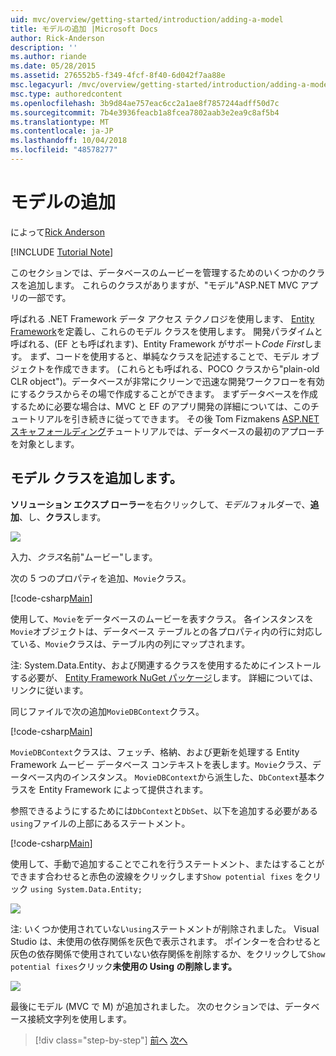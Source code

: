 ```yaml
---
uid: mvc/overview/getting-started/introduction/adding-a-model
title: モデルの追加 |Microsoft Docs
author: Rick-Anderson
description: ''
ms.author: riande
ms.date: 05/28/2015
ms.assetid: 276552b5-f349-4fcf-8f40-6d042f7aa88e
msc.legacyurl: /mvc/overview/getting-started/introduction/adding-a-model
msc.type: authoredcontent
ms.openlocfilehash: 3b9d84ae757eac6cc2a1ae8f7857244adff50d7c
ms.sourcegitcommit: 7b4e3936feacb1a8fcea7802aab3e2ea9c8af5b4
ms.translationtype: MT
ms.contentlocale: ja-JP
ms.lasthandoff: 10/04/2018
ms.locfileid: "48578277"
---
```

<a name="adding-a-model"></a>モデルの追加
====================
によって[Rick Anderson]((https://twitter.com/RickAndMSFT))

[!INCLUDE [Tutorial Note](sample/code-location.md)]

このセクションでは、データベースのムービーを管理するためのいくつかのクラスを追加します。 これらのクラスがありますが、&quot;モデル&quot;ASP.NET MVC アプリの一部です。

呼ばれる .NET Framework データ アクセス テクノロジを使用します、 [Entity Framework](https://docs.microsoft.com/ef/)を定義し、これらのモデル クラスを使用します。 開発パラダイムと呼ばれる、(EF とも呼ばれます)、Entity Framework がサポート*Code First*します。 まず、コードを使用すると、単純なクラスを記述することで、モデル オブジェクトを作成できます。 (これらとも呼ばれる、POCO クラスから&quot;plain-old CLR object&quot;)。データベースが非常にクリーンで迅速な開発ワークフローを有効にするクラスからその場で作成することができます。 まずデータベースを作成するために必要な場合は、MVC と EF のアプリ開発の詳細については、このチュートリアルを引き続きに従ってできます。 その後 Tom Fizmakens [ASP.NET スキャフォールディング](xref:visual-studio/overview/2013/aspnet-scaffolding-overview)チュートリアルでは、データベースの最初のアプローチを対象とします。

## <a name="adding-model-classes"></a>モデル クラスを追加します。

**ソリューション エクスプ ローラー**を右クリックして、*モデル*フォルダーで、**追加**、し、**クラス**します。

![](adding-a-model/_static/image1.png)

入力、*クラス*名前&quot;ムービー&quot;します。

次の 5 つのプロパティを追加、`Movie`クラス。

[!code-csharp[Main](adding-a-model/samples/sample1.cs)]

使用して、`Movie`をデータベースのムービーを表すクラス。 各インスタンスを`Movie`オブジェクトは、データベース テーブルとの各プロパティ内の行に対応している、`Movie`クラスは、テーブル内の列にマップされます。

注: System.Data.Entity、および関連するクラスを使用するためにインストールする必要が、 [Entity Framework NuGet パッケージ](https://www.nuget.org/packages/EntityFramework/)します。 詳細については、リンクに従います。

同じファイルで次の追加`MovieDBContext`クラス。

[!code-csharp[Main](adding-a-model/samples/sample2.cs?highlight=2,15-18)]

`MovieDBContext`クラスは、フェッチ、格納、および更新を処理する Entity Framework ムービー データベース コンテキストを表します。`Movie`クラス、データベース内のインスタンス。 `MovieDBContext`から派生した、`DbContext`基本クラスを Entity Framework によって提供されます。

参照できるようにするためには`DbContext`と`DbSet`、以下を追加する必要がある`using`ファイルの上部にあるステートメント。

[!code-csharp[Main](adding-a-model/samples/sample3.cs)]

使用して、手動で追加することでこれを行うステートメント、またはすることができます合わせると赤色の波線をクリックします`Show potential fixes` をクリック `using System.Data.Entity;`

![](adding-a-model/_static/image2.png)

注: いくつか使用されていない`using`ステートメントが削除されました。 Visual Studio は、未使用の依存関係を灰色で表示されます。 ポインターを合わせると灰色の依存関係で使用されていない依存関係を削除するか、をクリックして`Show potential fixes`クリック**未使用の Using の削除します。**

![](adding-a-model/_static/image3.png)

最後にモデル (MVC で M) が追加されました。 次のセクションでは、データベース接続文字列を使用します。

> [!div class="step-by-step"]
> [前へ](adding-a-view.md)
> [次へ](creating-a-connection-string.md)
